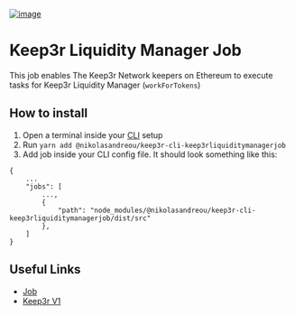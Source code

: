 [![image](https://img.shields.io/npm/v/@nikolasandreou/keep3r-cli-keep3rliquiditymanagerjob.svg?style=flat-square)](https://www.npmjs.com/package/@nikolasandreou/keep3r-cli-keep3rliquiditymanagerjob)

# Keep3r Liquidity Manager Job

This job enables The Keep3r Network keepers on Ethereum to execute tasks for Keep3r Liquidity Manager (`workForTokens`)

## How to install

1. Open a terminal inside your [CLI](https://github.com/keep3r-network/cli) setup
2. Run `yarn add @nikolasandreou/keep3r-cli-keep3rliquiditymanagerjob`
3. Add job inside your CLI config file. It should look something like this:
```
{
    ...
    "jobs": [
        ...,
        {
            "path": "node_modules/@nikolasandreou/keep3r-cli-keep3rliquiditymanagerjob/dist/src"
        },
    ]
}
```
## Useful Links

* [Job](https://etherscan.io/address/0x7E0Cc5edF2DD01FC543D698b7E00ff54c6c39085)
* [Keep3r V1](https://etherscan.io/address/0x1ceb5cb57c4d4e2b2433641b95dd330a33185a44)
